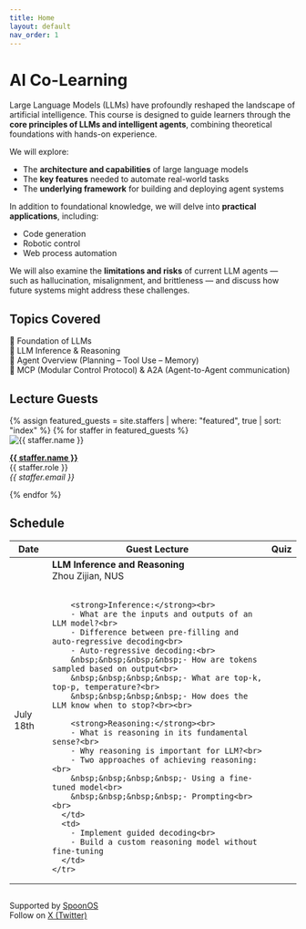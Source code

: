 ```yaml
---
title: Home
layout: default
nav_order: 1
---
```


# AI Co-Learning


Large Language Models (LLMs) have profoundly reshaped the landscape of artificial intelligence. This course is designed to guide learners through the **core principles of LLMs and intelligent agents**, combining theoretical foundations with hands-on experience.

We will explore:
- The **architecture and capabilities** of large language models
- The **key features** needed to automate real-world tasks
- The **underlying framework** for building and deploying agent systems

In addition to foundational knowledge, we will delve into **practical applications**, including:
- Code generation
- Robotic control
- Web process automation

We will also examine the **limitations and risks** of current LLM agents — such as hallucination, misalignment, and brittleness — and discuss how future systems might address these challenges.


## Topics Covered

 🔹 Foundation of LLMs  
 🔹 LLM Inference & Reasoning          
 🔹 Agent Overview (Planning – Tool Use – Memory)       
 🔹 MCP (Modular Control Protocol) & A2A (Agent-to-Agent communication)


## Lecture Guests

<div class="staff-grid">
{% assign featured_guests = site.staffers | where: "featured", true | sort: "index" %}
{% for staffer in featured_guests %}
  <div class="staff-card">
    <img src="{{ staffer.picture }}" alt="{{ staffer.name }}" />
    <p>
      <strong><a href="{{ staffer.external_url }}" target="_blank">{{ staffer.name }}</a></strong><br>
      {{ staffer.role }}<br>
      <em>{{ staffer.email }}</em>
    </p>
  </div>
{% endfor %}
</div>

## Schedule

<table>
  <thead>
    <tr>
      <th>Date</th>
      <th>Guest Lecture</th>
      <th>Quiz</th>
    </tr>
  </thead>
  <tbody>
    <tr>
      <td>July 18th</td>
      <td>
        <strong>LLM Inference and Reasoning</strong><br>
        Zhou Zijian, NUS<br><br>

        <strong>Inference:</strong><br>
        - What are the inputs and outputs of an LLM model?<br>
        - Difference between pre-filling and auto-regressive decoding<br>
        - Auto-regressive decoding:<br>
        &nbsp;&nbsp;&nbsp;&nbsp;- How are tokens sampled based on output<br>
        &nbsp;&nbsp;&nbsp;&nbsp;- What are top-k, top-p, temperature?<br>
        &nbsp;&nbsp;&nbsp;&nbsp;- How does the LLM know when to stop?<br><br>

        <strong>Reasoning:</strong><br>
        - What is reasoning in its fundamental sense?<br>
        - Why reasoning is important for LLM?<br>
        - Two approaches of achieving reasoning:<br>
        &nbsp;&nbsp;&nbsp;&nbsp;- Using a fine-tuned model<br>
        &nbsp;&nbsp;&nbsp;&nbsp;- Prompting<br><br>
      </td>
      <td>
        - Implement guided decoding<br>
        - Build a custom reasoning model without fine-tuning
      </td>
    </tr>
  </tbody>
</table>

##

Supported by [SpoonOS](https://spoonai.io)  
Follow on [X (Twitter)](https://x.com/SpoonOS_ai)